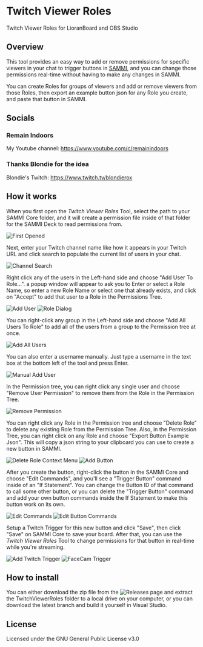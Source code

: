 # Twitch Viewer Roles
Twitch Viewer Roles for LioranBoard and OBS Studio

## Overview

This tool provides an easy way to add or remove permissions for specific viewers in your chat to trigger buttons in [SAMMI](https://sammi.solutions/), and you can change those permissions real-time without having to make any changes in SAMMI. 

You can create Roles for groups of viewers and add or remove viewers from those Roles, then export an example button json for any Role you create, and paste that button in SAMMI.

## Socials

### Remain Indoors

My Youtube channel: https://www.youtube.com/c/remainindoors

### Thanks Blondie for the idea

Blondie's Twitch: https://www.twitch.tv/blondierox

## How it works
When you first open the *Twitch Viewer Roles* Tool, select the path to your SAMMI Core folder, and it will create a permission file inside of that folder for the SAMMI Deck to read permissions from.

![First Opened](https://www.remainindoors.com/TVR_Pics/FirstOpened.jpg)

Next, enter your Twitch channel name like how it appears in your Twitch URL and click search to populate the current list of users in your chat.

![Channel Search](https://www.remainindoors.com/TVR_Pics/ChannelSearch.jpg)

Right click any of the users in the Left-hand side and choose "Add User To Role...". a popup window will appear to ask you to Enter or select a Role Name, so enter a new Role Name or select one that already exists, and click on "Accept" to add that user to a Role in the Permissions Tree.

![Add User](https://www.remainindoors.com/TVR_Pics/AddUser.jpg)
![Role Dialog](https://www.remainindoors.com/TVR_Pics/UserRoleDialog.jpg)

You can right-click any group in the Left-hand side and choose "Add All Users To Role" to add all of the users from a group to the Permission tree at once.

![Add All Users](https://www.remainindoors.com/TVR_Pics/AddAllUsers.jpg)

You can also enter a username manually. Just type a username in the text box at the bottom left of the tool and press Enter.

![Manual Add User](https://www.remainindoors.com/TVR_Pics/ManualAddUser.jpg)

In the Permission tree, you can right click any single user and choose "Remove User Permission" to remove them from the Role in the Permission Tree.

![Remove Permission](https://www.remainindoors.com/TVR_Pics/RemoveUser.jpg)

You can right click any Role in the Permission tree and choose "Delete Role" to delete any existing Role from the Permission Tree.  Also, in the Permission Tree, you can right click on any Role and choose "Export Button Example Json". This will copy a json string to your clipboard you can use to create a new button in SAMMI.

![Delete Role Context Menu](https://www.remainindoors.com/TVR_Pics/DeleteRole.jpg)
![Add Button](https://www.remainindoors.com/TVR_Pics/ImportJson.jpg)

After you create the button, right-click the button in the SAMMI Core and choose "Edit Commands", and you'll see a "Trigger Button" command inside of an "If Statement".  You can change the Button ID of that command to call some other button, or you can delete the "Trigger Button" command and add your own button commands inside the If Statement to make this button work on its own.

![Edit Commands](https://www.remainindoors.com/TVR_Pics/EditCommands.jpg)
![Edit Button Commands](https://www.remainindoors.com/TVR_Pics/EditButtonCommands.jpg)

Setup a Twitch Trigger for this new button and click "Save", then click "Save" on SAMMI Core to save your board. After that, you can use the *Twitch Viewer Roles* Tool to change permissions for that button in real-time while you're streaming.

![Add Twitch Trigger](https://www.remainindoors.com/TVR_Pics/AddTwitchTrigger.jpg)
![FaceCam Trigger](https://www.remainindoors.com/TVR_Pics/FaceCamTrigger.jpg)

## How to install
You can either download the zip file from the ![Releases page](https://github.com/RemainIndoors1/TwitchViewerRoles/releases) and extract the TwitchViewerRoles folder to a local drive on your computer, or you can download the latest branch and build it yourself in Visual Studio.

## License
Licensed under the GNU General Public License v3.0

